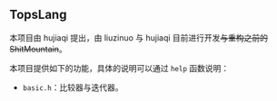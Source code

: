 ## TopsLang

本项目由 hujiaqi 提出，由 liuzinuo 与 hujiaqi 目前进行开发~~与重构之前的 ShitMountain~~。

本项目提供如下的功能，具体的说明可以通过 `help` 函数说明：

- `basic.h`：比较器与迭代器。
